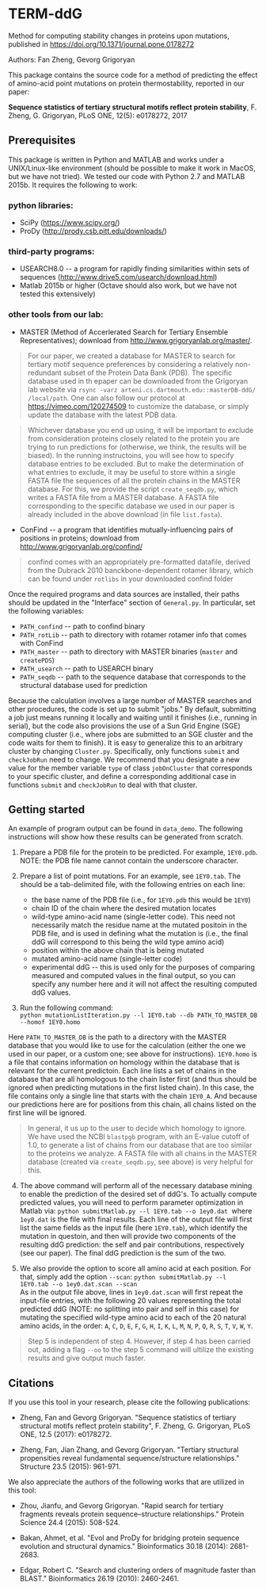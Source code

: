 # TERM-ddG
Method for computing stability changes in proteins upon mutations, published in https://doi.org/10.1371/journal.pone.0178272

Authors: Fan Zheng, Gevorg Grigoryan

This package contains the source code for a method of predicting the effect of amino-acid point mutations on protein thermostability, reported in our paper:

**Sequence statistics of tertiary structural motifs reflect protein stability**, F. Zheng, G. Grigoryan, PLoS ONE, 12(5): e0178272, 2017

## Prerequisites

This package is written in Python and MATLAB and works under a UNIX/Linux-like environment (should be possible to make it work in MacOS, but we have not tried). We tested our code with Python 2.7 and MATLAB 2015b. It requires the following to work:

### python libraries:
  * SciPy (https://www.scipy.org/)
  * ProDy (http://prody.csb.pitt.edu/downloads/)

### third-party programs:
* USEARCH8.0 -- a program for rapidly finding similarities within sets of sequences (http://www.drive5.com/usearch/download.html)
* Matlab 2015b or higher (Octave should also work, but we have not tested this extensively)

### other tools from our lab:
* MASTER (Method of Accerlerated Search for Tertiary Ensemble Representatives); download from http://www.grigoryanlab.org/master/.

> For our paper, we created a database for MASTER to search for tertiary motif sequence preferences by considering a relatively non-redundant subset of the Protein Data Bank (PDB). The specific database used in th epaper can be downloaded from the Grigoryan lab website via `rsync -varz arteni.cs.dartmouth.edu::masterDB-ddG/ /local/path`. One can also follow our protocol at https://vimeo.com/120274509 to customize the database, or simply update the database with the latest PDB data.

> Whichever database you end up using, it will be important to exclude from consideration proteins closely related to the protein you are trying to run predictions for (otherwise, we think, the results will be biased). In the running instructoins, you will see how to specify database entries to be excluded. But to make the determination of what entries to exclude, it may be useful to store within a single FASTA file the sequences of all the protein chains in the MASTER database. For this, we provide the script `create_seqdb.py`, which writes a FASTA file from a MASTER database. A FASTA file corresponding to the specific database we used in our paper is already included in the above download (in file `list.fasta`).

* ConFind -- a program that identifies mutually-influencing pairs of positions in proteins; download from http://www.grigoryanlab.org/confind/

> confind comes with an appropriately pre-formatted datafile, derived from the Dubrack 2010 banckbone-dependent rotamer library, which can be found under `rotlibs` in your downloaded confind folder

Once the required programs and data sources are installed, their paths should be updated in the "Interface" section of `General.py`. In particular, set the following variables:
  * `PATH_confind` -- path to confind binary
  * `PATH_rotLib` -- path to directory with rotamer rotamer info that comes with ConFind
  * `PATH_master` -- path to directory with MASTER binaries (`master` and `createPDS`)
  * `PATH_usearch` -- path to USEARCH binary
  * `PATH_seqdb` -- path to the sequence database that corresponds to the structural database used for prediction

Because the calculation involves a large number of MASTER searches and other procedures, the code is set up to submit "jobs." By default, submitting a job just means running it locally and waiting until it finishes (i.e., running in serial), but the code also provisions the use of a Sun Grid Engine (SGE) computing cluster (i.e., where jobs are submitted to an SGE cluster and the code waits for them to finish). It is easy to generalize this to an arbitrary cluster by changing `Cluster.py`. Specifically, only functions `submit` and `checkJobRun` need to change. We recommend that you designate a new value for the member variable `type` of class `jobOnCluster` that corresponds to your specific cluster, and define a corresponding additional case in functions `submit` and `checkJobRun` to deal with that cluster.


## Getting started

An example of program output can be found in `data_demo`. The following instructions will show how these results can be generated from scratch.

1. Prepare a PDB file for the protein to be predicted. For example, `1EY0.pdb`. NOTE: the PDB file name cannot contain the underscore character.

2. Prepare a list of point mutations. For an example, see `1EY0.tab`. The should be a tab-delimited file, with the following entries on each line:
    * the base name of the PDB file (i.e., for `1EY0.pdb` this would be `1EY0`)
    * chain ID of the chain where the desired mutation locates
    * wild-type amino-acid name (single-letter code). This need not necessarily match the residue name at the mutated positoin in the PDB file, and is used in defining what the mutation is (i.e., the final ddG will correspond to this being the wild type amino acid)
    * position within the above chain that is being mutated
    * mutated amino-acid name (single-letter code)
    * experimental ddG -- this is used only for the purposes of comparing measured and computed values in the final output, so you can specify any number here and it will not affect the resulting computed ddG values.

3. Run the following command:  
 `python mutationListIteration.py --l 1EY0.tab --db PATH_TO_MASTER_DB --homof 1EY0.homo`

Here `PATH_TO_MASTER_DB` is the path to a directory with the MASTER database that you would like to use for the calculation (either the one we used in our paper, or a custom one; see above for instructions). `1EY0.homo` is a file that contains information on homology within the database that is relevant for the current predictoin. Each line lists a set of chains in the database that are all homologous to the chain lister first (and thus should be ignored when predicting mutations in the first listed chain). In this case, the file contains only a single line that starts with the chain `1EY0_A`. And because our predictions here are for positions from this chain, all chains listed on the first line will be ignored.

> In general, it us up to the user to decide which homology to ignore. We have used the NCBI `blastpgb` program, with an E-value cutoff of 1.0, to generate a list of chains from our database that are too similar to the proteins we analyze. A FASTA file with all chains in the MASTER database (created via `create_seqdb.py`, see above) is very helpful for this.

4. The above command will perform all of the necessary database mining to enable the prediction of the desired set of ddG's. To actually compute predicted values, you will need to perform parameter optimization in Matlab via:
 `python submitMatlab.py --l 1EY0.tab --o 1ey0.dat`
  where `1ey0.dat` is the file with final results. Each line of the output file will first list the same fields as the input file (here `1EY0.tab`), which identify the mutation in questoin, and then will provide two components of the resulting ddG prediction: the self and pair contributions, respectively (see our paper). The final ddG prediction is the sum of the two.
  
5. We also provide the option to score all amino acid at each position. For that, simply add the option `--scan`:
 `python submitMatlab.py --l 1EY0.tab --o 1ey0.dat.scan --scan`  
 As in the output file above, lines in `1ey0.dat.scan` will first repeat the input-file entries, with the following 20 values representing the total predicted ddG (NOTE: no splitting into pair and self in this case) for mutating the specified wild-type amino acid to each of the 20 natural amino acids, in the order: `A`, `C`, `D`, `E`, `F`, `G`, `H`, `I`, `K`, `L`, `M`, `N`, `P`, `Q`, `R`, `S`, `T`, `V`, `W`, `Y`.

> Step 5 is independent of step 4. However, if step 4 has been carried out, adding a flag `--oo` to the step 5 command will ultilize the existing results and give output much faster.

## Citations

If you use this tool in your research, please cite the following publications:

* Zheng, Fan and Gevorg Grigoryan. "Sequence statistics of tertiary structural motifs reflect protein stability", F. Zheng, G. Grigoryan, PLoS ONE, 12.5 (2017): e0178272.

* Zheng, Fan, Jian Zhang, and Gevorg Grigoryan. "Tertiary structural propensities reveal fundamental sequence/structure relationships." Structure 23.5 (2015): 961-971.

We also appreciate the authors of the following works that are utilized in this tool:

* Zhou, Jianfu, and Gevorg Grigoryan. "Rapid search for tertiary fragments reveals protein sequence–structure relationships." Protein Science 24.4 (2015): 508-524.

* Bakan, Ahmet, et al. "Evol and ProDy for bridging protein sequence evolution and structural dynamics." Bioinformatics 30.18 (2014): 2681-2683.

* Edgar, Robert C. "Search and clustering orders of magnitude faster than BLAST." Bioinformatics 26.19 (2010): 2460-2461.


